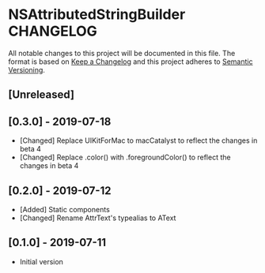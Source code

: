 # NSAttributedStringBuilder CHANGELOG

All notable changes to this project will be documented in this file.
The format is based on [Keep a Changelog](http://keepachangelog.com/)
and this project adheres to [Semantic Versioning](http://semver.org/).

## [Unreleased]

## [0.3.0] - 2019-07-18
- [Changed] Replace UIKitForMac to macCatalyst to reflect the changes in beta 4
- [Changed] Replace .color() with .foregroundColor() to reflect the changes in beta 4

## [0.2.0] - 2019-07-12
- [Added] Static components
- [Changed] Rename AttrText's typealias to AText

## [0.1.0] - 2019-07-11
- Initial version
